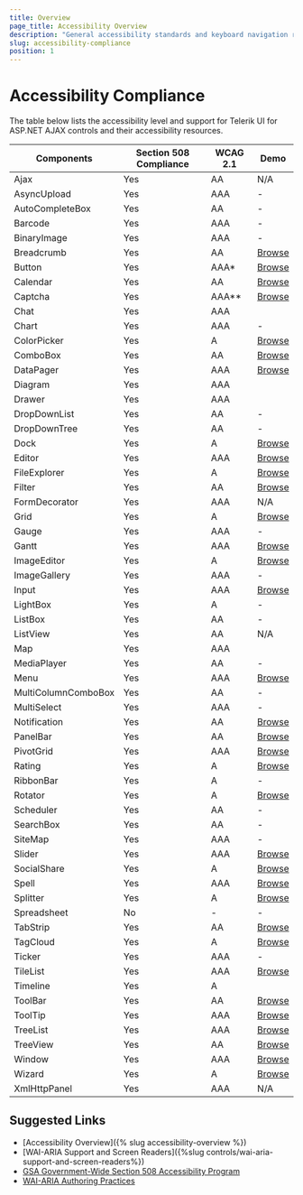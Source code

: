 ```yaml
---
title: Overview
page_title: Accessibility Overview
description: "General accessibility standards and keyboard navigation requirements for web applications and their support by Telerik UI for ASP.NET AJAX."
slug: accessibility-compliance
position: 1
---
```


# Accessibility Compliance
The table below lists the accessibility level and support for Telerik UI for ASP.NET AJAX controls and their accessibility resources.

<table>
    <thead>
        <tr>
            <th>Components</th>
            <th>Section 508 Compliance </th>
            <th>WCAG 2.1</th>
            <th>Demo</th>
        </tr>
    </thead>
    <tbody>
        <tr>
            <td>Ajax</td>
            <td>Yes</td>
            <td>AA</td>
            <td>N/A</td>
        </tr>
        <tr>
            <td>AsyncUpload</td>
            <td>Yes</td>
            <td>AAA</td>
            <td>-</td>
        </tr>
        <tr>
            <td>AutoCompleteBox</td>
            <td>Yes</td>
            <td>AA</td>
            <td>-</td>
        </tr>
        <tr>
            <td>Barcode</td>
            <td>Yes</td>
            <td>AAA</td>
            <td>-</td>
        </tr>
        <tr>
            <td>BinaryImage</td>
            <td>Yes</td>
            <td>AAA</td>
            <td>-</td>
        </tr>
        <tr>
            <td>Breadcrumb</td>
            <td>Yes</td>
            <td>AA</td>
            <td><a href="https://docs.telerik.com/devtools/aspnet-ajax/controls/breadcrumb/accessibility-and-internationalization/wcag-2.1-and-section-508-accessibility-compliance" target="_blank" data-sf-ec-immutable="">Browse</a></td>
        </tr>
        <tr>
            <td>Button</td>
            <td>Yes</td>
            <td>AAA*</td>
            <td><a href="http://demos.telerik.com/aspnet-ajax/button/examples/accessibility/defaultcs.aspx">Browse</a></td>
        </tr>
        <tr>
            <td>Calendar</td>
            <td>Yes</td>
            <td>AA</td>
            <td><a href="https://demos.telerik.com/aspnet-ajax/calendar/accessibility-and-internationalization/wcag-2.0-and-section-508-accessibility/defaultcs.aspx">Browse</a></td>
        </tr>
        <tr>
            <td>Captcha</td>
            <td>Yes</td>
            <td>AAA**</td>
            <td><a href="http://demos.telerik.com/aspnet-ajax/captcha/examples/accessibility/defaultcs.aspx">Browse</a></td>
        </tr>
        <tr>
            <td>Chat</td>
            <td>Yes</td>
            <td>AAA</td>
            <td>&nbsp;</td>
        </tr>
        <tr>
            <td>Chart </td>
            <td>Yes </td>
            <td>AAA </td>
            <td>- </td>
        </tr>
        <tr>
            <td>ColorPicker</td>
            <td>Yes</td>
            <td>A</td>
            <td><a href="http://demos.telerik.com/aspnet-ajax/colorpicker/examples/accessibility/defaultcs.aspx">Browse</a></td>
        </tr>
        <tr>
            <td>ComboBox</td>
            <td>Yes</td>
            <td>AA</td>
            <td><a href="http://demos.telerik.com/aspnet-ajax/combobox/examples/accessibility/defaultcs.aspx">Browse</a></td>
        </tr>
        <tr>
            <td>DataPager</td>
            <td>Yes</td>
            <td>AAA</td>
            <td><a href="http://demos.telerik.com/aspnet-ajax/datapager/examples/accessibility/defaultcs.aspx">Browse</a> </td>
        </tr>
        <tr>
            <td>Diagram</td>
            <td>Yes</td>
            <td>AAA</td>
            <td>&nbsp;</td>
        </tr>
        <tr>
            <td>Drawer</td>
            <td>Yes</td>
            <td>AAA</td>
            <td>&nbsp;</td>
        </tr>
        <tr>
            <td>DropDownList </td>
            <td>Yes </td>
            <td>AA</td>
            <td>- </td>
        </tr>
        <tr>
            <td>DropDownTree </td>
            <td>Yes </td>
            <td>AA </td>
            <td>- </td>
        </tr>
        <tr>
            <td>Dock</td>
            <td>Yes</td>
            <td>A</td>
            <td><a href="http://demos.telerik.com/aspnet-ajax/dock/examples/accessibility/defaultcs.aspx">Browse</a></td>
        </tr>
        <tr>
            <td>Editor</td>
            <td>Yes</td>
            <td>AAA</td>
            <td><a href="http://demos.telerik.com/aspnet-ajax/editor/examples/accessibleeditor/defaultcs.aspx" data-track-instance="3">Browse</a></td>
        </tr>
        <tr>
            <td>FileExplorer</td>
            <td>Yes</td>
            <td>A</td>
            <td><a href="http://demos.telerik.com/aspnet-ajax/fileexplorer/examples/accessibility/defaultcs.aspx">Browse</a></td>
        </tr>
        <tr>
            <td>Filter</td>
            <td>Yes</td>
            <td>AA</td>
            <td><a href="http://demos.telerik.com/aspnet-ajax/filter/examples/accessibility/defaultcs.aspx">Browse</a></td>
        </tr>
        <tr>
            <td>FormDecorator</td>
            <td>Yes</td>
            <td>AAA</td>
            <td>N/A</td>
        </tr>
        <tr>
            <td>Grid</td>
            <td>Yes</td>
            <td>A</td>
            <td><a href="https://demos.telerik.com/aspnet-ajax/grid/examples/accessibility-and-internationalization/accessibility-compliance/defaultcs.aspx">Browse</a></td>
        </tr>
        <tr>
            <td>Gauge</td>
            <td>Yes</td>
            <td>AAA</td>
            <td>-</td>
        </tr>
        <tr>
            <td>Gantt</td>
            <td>Yes</td>
            <td>AAA</td>
            <td><a href="https://demos.telerik.com/aspnet-ajax/gantt/examples/accessibility-and-internationalization/accessibility-compliance/defaultcs.aspx" target="_blank" data-sf-ec-immutable="">Browse</a></td>
        </tr>
        <tr>
            <td>ImageEditor </td>
            <td>Yes </td>
            <td>A </td>
            <td><a target="_blank" href="http://demos.telerik.com/aspnet-ajax/imageeditor/examples/accessibility/defaultcs.aspx">Browse</a> </td>
        </tr>
        <tr>
            <td>ImageGallery </td>
            <td>Yes </td>
            <td>AAA </td>
            <td>- </td>
        </tr>
        <tr>
            <td>Input</td>
            <td>Yes</td>
            <td>AAA</td>
            <td><a href="https://demos.telerik.com/aspnet-ajax/textbox/common/accessibility/defaultcs.aspx">Browse</a></td>
        </tr>
        <tr>
            <td>LightBox </td>
            <td>Yes </td>
            <td>A </td>
            <td>- </td>
        </tr>
        <tr>
            <td>ListBox</td>
            <td>Yes</td>
            <td>AA</td>
            <td>-</td>
        </tr>
        <tr>
            <td>ListView</td>
            <td>Yes</td>
            <td>AA</td>
            <td>N/A</td>
        </tr>
        <tr>
            <td>Map</td>
            <td>Yes</td>
            <td>AAA</td>
            <td>&nbsp;</td>
        </tr>
        <tr>
            <td>MediaPlayer </td>
            <td>Yes </td>
            <td>AA </td>
            <td>- </td>
        </tr>
        <tr>
            <td>Menu</td>
            <td>Yes</td>
            <td>AAA</td>
            <td><a href="http://demos.telerik.com/aspnet-ajax/menu/examples/accessibility/defaultcs.aspx">Browse</a></td>
        </tr>
        <tr>
            <td>MultiColumnComboBox</td>
            <td>Yes</td>
            <td>AA</td>
            <td>-</td>
        </tr>
        <tr>
            <td>MultiSelect</td>
            <td>Yes</td>
            <td>AAA</td>
            <td>-</td>
        </tr>
        <tr>
            <td>Notification</td>
            <td>Yes</td>
            <td>AA</td>
            <td><a href="http://demos.telerik.com/aspnet-ajax/notification/examples/accessibility/defaultcs.aspx">Browse</a></td>
        </tr>
        <tr>
            <td>PanelBar</td>
            <td>Yes</td>
            <td>AA</td>
            <td><a href="http://demos.telerik.com/aspnet-ajax/panelbar/examples/accessibility/defaultcs.aspx">Browse</a></td>
        </tr>
        <tr>
            <td>PivotGrid</td>
            <td>Yes</td>
            <td>AAA</td>
            <td><a href="http://demos.telerik.com/aspnet-ajax/pivotgrid/examples/generalfeatures/accessibility/defaultcs.aspx">Browse</a></td>
        </tr>
        <tr>
            <td>Rating</td>
            <td>Yes</td>
            <td>A</td>
            <td><a href="http://demos.telerik.com/aspnet-ajax/rating/examples/accessibility/defaultcs.aspx">Browse</a></td>
        </tr>
        <tr>
            <td>RibbonBar</td>
            <td>Yes</td>
            <td>A</td>
            <td>-</td>
        </tr>
        <tr>
            <td>Rotator</td>
            <td>Yes</td>
            <td>A</td>
            <td><a href="http://demos.telerik.com/aspnet-ajax/rotator/examples/accessibility/defaultcs.aspx">Browse</a></td>
        </tr>
        <tr>
            <td>Scheduler</td>
            <td>Yes</td>
            <td>AA</td>
            <td>-</td>
        </tr>
        <tr>
            <td>SearchBox </td>
            <td>Yes </td>
            <td>AA </td>
            <td>- </td>
        </tr>
        <tr>
            <td>SiteMap</td>
            <td>Yes</td>
            <td>AAA</td>
            <td>-</td>
        </tr>
        <tr>
            <td>Slider</td>
            <td>Yes</td>
            <td>AAA</td>
            <td><a href="http://demos.telerik.com/aspnet-ajax/slider/examples/accessibility/defaultcs.aspx">Browse</a></td>
        </tr>
        <tr>
            <td>SocialShare</td>
            <td>Yes</td>
            <td>A</td>
            <td><a href="http://demos.telerik.com/aspnet-ajax/socialshare/examples/accessibility/defaultcs.aspx">Browse</a></td>
        </tr>
        <tr>
            <td>Spell</td>
            <td>Yes</td>
            <td>AAA</td>
            <td><a href="http://demos.telerik.com/aspnet-ajax/spell/examples/accessibility/defaultcs.aspx">Browse</a></td>
        </tr>
        <tr>
            <td>Splitter</td>
            <td>Yes</td>
            <td>A</td>
            <td><a href="http://demos.telerik.com/aspnet-ajax/splitter/examples/accessibility/defaultcs.aspx">Browse</a></td>
        </tr>
        <tr>
            <td>Spreadsheet</td>
            <td>No</td>
            <td>-</td>
            <td>-</td>
        </tr>
        <tr>
            <td>TabStrip</td>
            <td>Yes</td>
            <td>AA</td>
            <td><a href="http://demos.telerik.com/aspnet-ajax/tabstrip/examples/accessibility/defaultcs.aspx">Browse</a></td>
        </tr>
        <tr>
            <td>TagCloud</td>
            <td>Yes</td>
            <td>A</td>
            <td><a href="http://demos.telerik.com/aspnet-ajax/tagcloud/examples/accessibility/defaultcs.aspx">Browse</a></td>
        </tr>
        <tr>
            <td>Ticker </td>
            <td>Yes </td>
            <td>AAA </td>
            <td>- </td>
        </tr>
        <tr>
            <td>TileList </td>
            <td>Yes </td>
            <td>AAA </td>
            <td><a target="_blank" href="http://demos.telerik.com/aspnet-ajax/tilelist/examples/accessibility-compliance/defaultcs.aspx">Browse</a> </td>
        </tr>
        <tr>
            <td>Timeline</td>
            <td>Yes</td>
            <td>A</td>
            <td>&nbsp;</td>
        </tr>
        <tr>
            <td>ToolBar</td>
            <td>Yes</td>
            <td>AA</td>
            <td><a href="http://demos.telerik.com/aspnet-ajax/toolbar/examples/accessibility/defaultcs.aspx">Browse</a></td>
        </tr>
        <tr>
            <td>ToolTip</td>
            <td>Yes</td>
            <td>AAA</td>
            <td><a href="http://demos.telerik.com/aspnet-ajax/tooltip/examples/accessibility/defaultcs.aspx">Browse</a></td>
        </tr>
        <tr>
            <td>TreeList</td>
            <td>Yes</td>
            <td>AAA</td>
            <td><a href="http://demos.telerik.com/aspnet-ajax/treelist/examples/accessibility/defaultcs.aspx">Browse</a></td>
        </tr>
        <tr>
            <td>TreeView</td>
            <td>Yes</td>
            <td>AA</td>
            <td><a href="http://demos.telerik.com/aspnet-ajax/treeview/examples/accessibility/defaultcs.aspx">Browse</a></td>
        </tr>
        <tr>
            <td>Window</td>
            <td>Yes</td>
            <td>AAA</td>
            <td><a href="http://demos.telerik.com/aspnet-ajax/window/examples/accessibility/defaultcs.aspx">Browse</a></td>
        </tr>
        <tr>
            <td>Wizard<br>
            </td>
            <td>Yes<br>
            </td>
            <td>A<br>
            </td>
            <td><a target="_blank" href="http://demos.telerik.com/aspnet-ajax/wizard/accessibility-and-internationalization/accessibility-compliance/defaultcs.aspx">Browse</a><br>
            </td>
        </tr>
        <tr>
            <td>XmlHttpPanel</td>
            <td>Yes</td>
            <td>AAA</td>
            <td>N/A</td>
        </tr>
    </tbody>
</table>


## Suggested Links

* [Accessibility Overview]({% slug accessibility-overview %})
* [WAI-ARIA Support and Screen Readers]({%slug controls/wai-aria-support-and-screen-readers%})
* [GSA Government-Wide Section 508 Accessibility Program](https://www.access-board.gov/law/ra.html#section-508-federal-electronic-and-information-technology)
* [WAI-ARIA Authoring Practices](https://www.w3.org/TR/wai-aria-practices/)

   